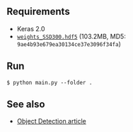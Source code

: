 ## Requirements

* Keras 2.0
* [`weights_SSD300.hdf5`](https://mega.nz/#F!7RowVLCL!q3cEVRK9jyOSB9el3SssIA) (103.2MB, MD5: `9ae4b93e679ea30134ce37e3096f34fa`)

## Run

```
$ python main.py --folder .
```

## See also

* [Object Detection article](https://martin-thoma.com/object-detection/)
